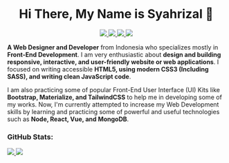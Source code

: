 <h1 align="center">
  Hi There, My Name is Syahrizal 👋
</h1>

<p align="center">
  <a href="https://www.linkedin.com/in/syahrizaldev" rel="noopener" target="_blank">
    <img src="https://img.shields.io/badge/LinkedIn-0077B5?style=for-the-badge&logo=linkedin&logoColor=white">
  </a>
  <a href="https://twitter.com/syahrizaldev" rel="noopener" target="_blank">
    <img src="https://img.shields.io/badge/Twitter-1DA1F2?style=for-the-badge&logo=twitter&logoColor=white">
  </a>
  <a href="https://instagram.com/syahrizaldev" rel="noopener" target="_blank">
    <img src="https://img.shields.io/badge/Instagram-E4405F?style=for-the-badge&logo=instagram&logoColor=white">        
  </a>
  <a href="https://dev.to/syahrizaldev" rel="noopener" target="_blank">
    <img src="https://img.shields.io/badge/dev.to-0A0A0A?style=for-the-badge&logo=dev.to&logoColor=white">
  </a>
</p>

**A Web Designer and Developer** from Indonesia who specializes mostly in **Front-End Development**. I am very enthusiastic about **design and building responsive, interactive, and user-friendly website or web applications**. I focused on writing accessible **HTML5, using modern CSS3 (Including SASS), and writing clean JavaScript code**.

I am also practicing some of popular Front-End User Interface (UI) Kits like **Bootstrap, Materialize, and TailwindCSS** to help me in developing some of my works. Now, I'm currently attempted to increase my Web Development skills by learning and practicing some of powerful and useful technologies such as **Node, React, Vue, and MongoDB**.

### GitHub Stats:

<a href="https://github.com/syahrizaldev">
  <img src="https://github-readme-stats.vercel.app/api?username=syahrizaldev&hide=contribs&show_icons=true&theme=onedark" >
</a>
<a href="https://github.com/syahrizaldev">
  <img src="https://github-readme-stats.vercel.app/api/top-langs/?username=syahrizaldev&langs_count=7&layout=compact&theme=onedark">
</a>
